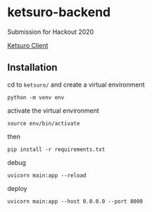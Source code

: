 # ketsuro-backend
Submission for Hackout 2020

[Ketsuro Client](https://github.com/sudodevsHQ/ketsuro-client)

## Installation 
cd to `ketsuro/` and create a virtual environment
```
python -m venv env
```
activate the virtual environment
```
source env/bin/activate
```

then
```
pip install -r requirements.txt
```

debug
```
uvicorn main:app --reload
```

deploy
```
uvicorn main:app --host 0.0.0.0 --port 8000
```
